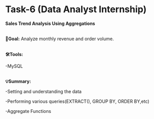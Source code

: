 # Task-6 (Data Analyst Internship) 

**Sales Trend Analysis Using Aggregations**<br><br>

**🎯Goal:** Analyze monthly revenue and order volume.<br><br>

**🛠️Tools:**

-MySQL<br><br>

**💡Summary:**

-Setting and understanding the data

-Performing various queries(EXTRACT(), GROUP BY, ORDER BY,etc)

-Aggregate Functions

